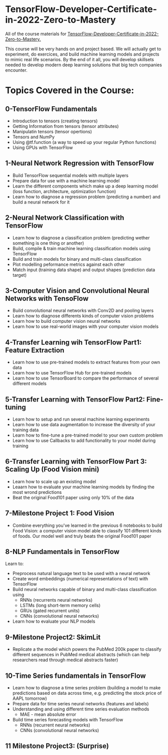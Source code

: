 # TensorFlow-Developer-Certificate-in-2022-Zero-to-Mastery
All of the course materials for [TensorFlow-Developer-Certificate-in-2022-Zero-to-Mastery.](https://www.udemy.com/course/tensorflow-developer-certificate-machine-learning-zero-to-mastery/)

This course will be very hands on and project based. We will actually get to experiment, do exercices, and build machine learning models and projects to mimic real life scenarios. By the end of it all, you will develop skillsets needed to develop modern deep learning solutions that big tech companies encounter.

# Topics Covered in the Course:
## 0-TensorFlow Fundamentals
- Introduction to tensors (creating tensors)
- Getting Information from tensors (tensor attributes)
- Manipulatin tensors (tensor opertions)
- Tensors and NumPy
- Using @tf.function (a way to speed up your regular Python functions)
- Using GPUs with TensorFlow

## 1-Neural Network Regression with TensorFlow
- Build TensorFlow sequential models with multiple layers
- Prepare data for use with a machine learning model
- Learn the different components which make up a deep learning model (loss function, architecture, optimization function)
- Learn how to diagnose a regression problem (predicting a number) and build a neural network for it

## 2-Neural Network Classification with TensorFlow
- Learn how to diagnose a classification problem (predicting wether something is one thing or another)
- Build, compile & train machine learning classification models using TensorFlow
- Build and train models for binary and multi-class classification
- Plot modelling peformance metrics against each other
- Match input (training data shape) and output shapes (prediction data target)

## 3-Computer Vision and Convolutional Neural Networks with TensoFlow
- Build convolutional neural networks with Conv2D and pooling layers
- Learn how to diagnose differents kinds of computer vision problems
- Learn how to build computer vision neural networks
- Learn how to use real-world images with your computer vision models

## 4-Transfer Learning wih TensorFlow Part1: Feature Extraction
- Learn how to use pre-trained models to extract features from your own data
- Learn how to use TensorFlow Hub for pre-trained models
- Learn how to use TensorBoard to compare the performance of several different models

## 5-Transfer Learning with TensorFlow Part2: Fine-tuning
- Learn how to setup and run several machine learning experiments
- Learn how to use data augmentation to increase the diversity of your training data
- Learn how to fine-tune a pre-trained model to your own custom problem
- Learn how to use Callbacks to add functionality to your model during training

## 6-Transfer Learning with TensorFlow Part 3: Scaling Up (Food Vision mini)
- Learn how to scale up an existing model
- Leaarn how to evaluate your machine learning models by finding the most wrond predictions
- Beat the original Food101 paper using only 10% of the data

## 7-Milestone Project 1: Food Vision
- Combine everything you've learned in the previous 6 notebooks to build Food Vision: a computer vision model able to     classify 101 different kinds of foods. Our model well and truly beats the original Food101 paper

## 8-NLP Fundamentals in TensorFlow
Learn to: 
   - Preprocess natural language text to be used with a neural network
   - Create word embeddings (numerical representations of text) with TensorFlow
   - Build neural networks capable of binary and multi-class classification using
      - RNNs  (recurrents neural networks)
      - LSTMs (long short-term memory cells)
      - GRUs  (gated recurrent units)
      - CNNs  (convolutional neural networks)
   - Learn how to evaluate your NLP models
       
## 9-Milestone Project2: SkimLit
- Replicate a the model which powers the PubMed 200k paper to classify different sequences in PubMed medical abstracts     (which can help researchers read through medical abstracts faster)

## 10-Time Series fundamentals in TensorFlow
- Learn how to diagnose a time series problem (building a model to make predictions based on data across time, e.g.       predicting the stock price of AAPL tomorrow)
- Prepare data for time series neural networks (features and labels)
- Understanding and using different time series evaluation methods
     - MAE - mean absolute error 
- Build time series forecasting models with TensorFlow
     - RNNs (recurrent neural networks)
     - CNNs (convolutional neural networks)

## 11 Milestone Project3: (Surprise)
